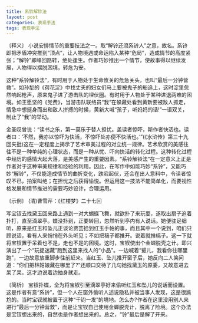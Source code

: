 ```yaml
---
title: 系铃解铃法
layout: post
categories: 表现手法
tags: 表现手法
---
```


〔释义〕 小说安排情节的重要技法之一。取“解铃还须系铃人”之意，故名。系铃即把矛盾冲突推到“顶点”，让人物境遇或命运陷入某种“危局”，造成情节的高度紧张；“解铃”即峰回路转，绝处逢生。作者巧妙推出一个情节，使故事得以继续发展，人物得以摆脱困境，转危为安。

这种“系铃解铃法”，有时用于人物处于生命攸关的危急关头，也叫“最后一分钟营救”。如孙犁的《荷花淀》中找丈夫的妇女们马上要被鬼子的船追上，这时淀里忽然响起枪声，原来鬼子进了游击队的埋伏圈。有时用于人物处于某种进退两难的困境。如王愿坚的《党费》，当游击队联络员“我”在躲藏处看到黄新要被敌人抓走，情急中想挺身而出和敌人拼搏的时候，黄新大喊“孩子，听妈妈的话!”一语双关，制止了“我”的举动。

金圣叹曾说：“读书之乐，第一莫乐于替人担忧。盖读者惊吓，斯作者快活也。读者曰：‘不然，我亦以惊吓为快活，不惊吓处亦便不快活也。’”(《水浒传》第三十九回夹批)这在一定程度上揭示了艺术审美过程的对立统一规律。艺术欣赏的美感往往不是一种单纯的心理状态，而是一种从忧、吓向快活的转化过程。这种转化过程中经历的感情大起大落，是美感产生的重要因素。“系铃解铃法”在一定意义上正是作者对于这种审美规律和经验的利用。因此，在写作中如能巧妙“系铃”，又能巧妙“解铃”，不仅能造成情节的曲折变化，跌宕起伏，还会在出人意料中，令读者惊叹不已，拍案叫绝；在担忧之后获得愉悦。但运用这一技法不能简单化，而要视性格发展和情节推进的需要巧妙设计，合理运用。

〔示例〕 (清)曹雪芹：《红楼梦》二十七回

写宝钗去找黛玉回来路上遇到一对大蝴蝶飞舞，就欲扑了来玩耍，遂取出扇子追着扑打，直至滴翠亭。蝶没扑到，正要转回，忽然听到亭内有人说话。她便驻足细听，原来是红玉和坠儿正谈论贾芸拾到红玉手帕的事，而且其中一个说到，咱们只顾说话，看有人来悄悄在外头听见；不如把稿子都推开。说着就推槅子。这一下就将宝钗置于呆着也不是，走也不是的困境。这时，宝钗使出个金蝉脱壳之计。即兴演出了一个“玩捉迷藏”跑到这里来找人的“小品”。一边喊着“颦儿，我看你往哪里跑”，一边故意放重脚步往前赶来。当红玉、坠儿推开窗子后，她反向二人笑问道：“你们把林姑娘藏在哪里了?”还顺口交待了几句她找黛玉的原委，又故意进去呆了呆。这才边说着边抽身就走。

〔简析〕 宝钗扑蝶，全为将宝钗引至滴翠亭好来偷听红玉和坠儿的说话而设置。这是作者有意“系铃”，但一个人在窗外偷听人述说隐私并被当事人发现，这是很尴尬的。当时宝钗就被置于这种“千钧一发”的境地。怎么办?作者在这里没用别人来进行“最后一分钟营救”，而是让宝钗自己使用金蝉脱壳计，脱离了险境。这个办法是宝钗想出来的，自然也是作者想出来的。总之，“铃”最后是解了开来。 